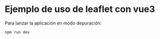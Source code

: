 # Ejemplo de uso de leaflet con vue3

Para lanzar la aplicación en modo depuración:

```bash
npm run dev
```
